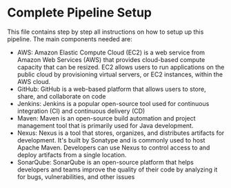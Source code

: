 # Complete Pipeline Setup
This file contains step by step all instructions on how to setup up this pipeline. The main components needed are: 

- AWS: Amazon Elastic Compute Cloud (EC2) is a web service from Amazon Web Services (AWS) that provides cloud-based compute capacity that can be resized. EC2 allows users to run applications on the public cloud by provisioning virtual servers, or EC2 instances, within the AWS cloud. 
- GitHub: GitHub is a web-based platform that allows users to store, share, and collaborate on code
- Jenkins: Jenkins is a popular open-source tool used for continuous integration (CI) and continuous delivery (CD)  
- Maven: Maven is an open-source build automation and project management tool that is primarily used for Java development.
- Nexus: Nexus is a tool that stores, organizes, and distributes artifacts for development. It's built by Sonatype and is commonly used to host Apache Maven. Developers can use Nexus to control access to and deploy artifacts from a single location.
- SonarQube: SonarQube is an open-source platform that helps developers and teams improve the quality of their code by analyzing it for bugs, vulnerabilities, and other issues